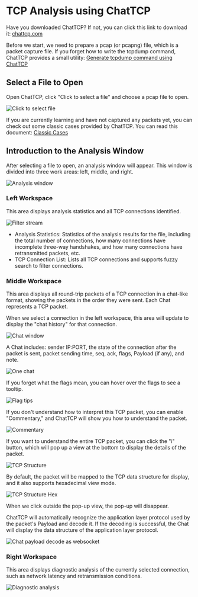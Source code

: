 # TCP Analysis using ChatTCP

Have you downloaded ChatTCP? If not, you can click this link to download it: [chattcp.com](https://chattcp.com)

Before we start, we need to prepare a pcap (or pcapng) file, which is a packet capture file. If you forget how to write the tcpdump command, ChatTCP provides a small utility: [Generate tcpdump command using ChatTCP](/generate-tcpdump-command-using-chattcp)

## Select a File to Open

Open ChatTCP, click "Click to select a file" and choose a pcap file to open.

![Click to select file](/images/tcp-analysis-using-chattcp/click-to-select-file.webp)

If you are currently learning and have not captured any packets yet, you can check out some classic cases provided by ChatTCP. You can read this document: [Classic Cases](/classic-case)

## Introduction to the Analysis Window

After selecting a file to open, an analysis window will appear. This window is divided into three work areas: left, middle, and right.

![Analysis window](/images/tcp-analysis-using-chattcp/analysis-window.webp)

### Left Workspace

This area displays analysis statistics and all TCP connections identified.

![Filter stream](/images/tcp-analysis-using-chattcp/analysis-left-workspace.webp)

* Analysis Statistics: Statistics of the analysis results for the file, including the total number of connections, how many connections have incomplete three-way handshakes, and how many connections have retransmitted packets, etc.
* TCP Connection List: Lists all TCP connections and supports fuzzy search to filter connections.

### Middle Workspace

This area displays all round-trip packets of a TCP connection in a chat-like format, showing the packets in the order they were sent. Each Chat represents a TCP packet.

When we select a connection in the left workspace, this area will update to display the "chat history" for that connection.

![Chat window](/images/tcp-analysis-using-chattcp/analysis-main-workspace.webp)

A Chat includes: sender IP:PORT, the state of the connection after the packet is sent, packet sending time, seq, ack, flags, Payload (if any), and note.

![One chat](/images/tcp-analysis-using-chattcp/chat-struct.webp)

If you forget what the flags mean, you can hover over the flags to see a tooltip.

![Flag tips](/images/tcp-analysis-using-chattcp/chat-tcp-flag-tips.webp)

If you don't understand how to interpret this TCP packet, you can enable "Commentary," and ChatTCP will show you how to understand the packet.

![Commentary](/images/tcp-analysis-using-chattcp/chat-commentary.webp)

If you want to understand the entire TCP packet, you can click the "i" button, which will pop up a view at the bottom to display the details of the packet.

![TCP Structure](/images/tcp-analysis-using-chattcp/tcp-structure.webp)

By default, the packet will be mapped to the TCP data structure for display, and it also supports hexadecimal view mode.

![TCP Structure Hex](/images/tcp-analysis-using-chattcp/tcp-structure-hex.webp)

When we click outside the pop-up view, the pop-up will disappear.

ChatTCP will automatically recognize the application layer protocol used by the packet's Payload and decode it. If the decoding is successful, the Chat will display the data structure of the application layer protocol.

![Chat payload decode as websocket](/images/tcp-analysis-using-chattcp/chat-payload-websocket.webp)

### Right Workspace

This area displays diagnostic analysis of the currently selected connection, such as network latency and retransmission conditions.

![Diagnostic analysis](/images/tcp-analysis-using-chattcp/analysis-right-workspace.webp)
